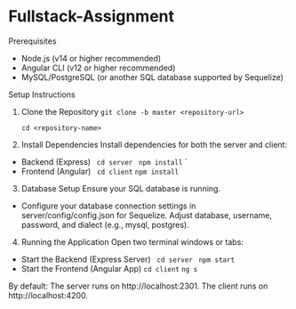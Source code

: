 # Fullstack-Assignment

Prerequisites
- Node.js (v14 or higher recommended)
- Angular CLI (v12 or higher recommended)
- MySQL/PostgreSQL (or another SQL database supported by Sequelize)

Setup Instructions
1. Clone the Repository
     `git clone -b master <repository-url>
     `
     
     `
     cd <repository-name>
     `
   
2. Install Dependencies
Install dependencies for both the server and client: 
- Backend (Express)
`
cd server`
`
npm install`
`
- Frontend (Angular)
`
cd client`
`
npm install
`
3. Database Setup
Ensure your SQL database is running.

 - Configure your database connection settings in server/config/config.json for Sequelize. Adjust database, username, password, and dialect (e.g., mysql, postgres).
4. Running the Application
Open two terminal windows or tabs:
- Start the Backend (Express Server)
`
cd server`
`
npm start`
- Start the Frontend (Angular App)
`
cd client
`
`
ng s
`

By default:
The server runs on http://localhost:2301.
The client runs on http://localhost:4200.
